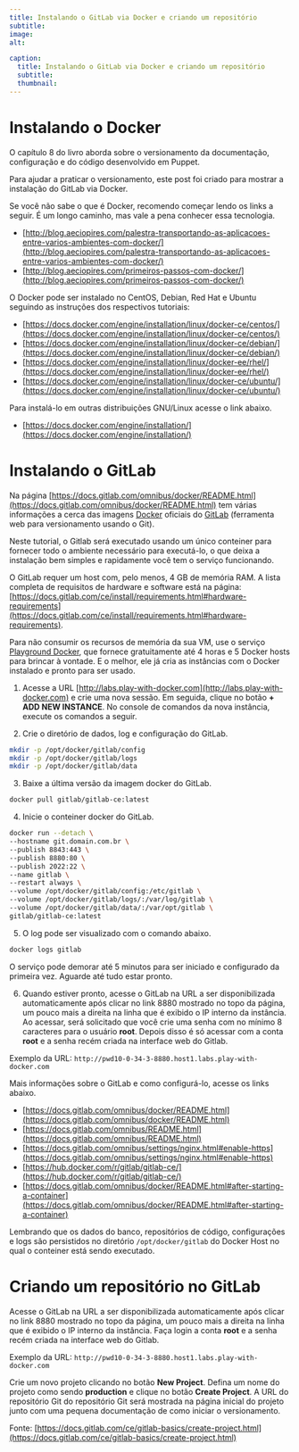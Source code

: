 ```yaml
---
title: Instalando o GitLab via Docker e criando um repositório
subtitle:
image:
alt:

caption:
  title: Instalando o GitLab via Docker e criando um repositório
  subtitle:
  thumbnail:
---
```

# Instalando o Docker

O capítulo 8 do livro aborda sobre o versionamento da documentação, configuração e do código desenvolvido em Puppet.

Para ajudar a praticar o versionamento, este post foi criado para mostrar a instalação do GitLab via Docker.

Se você não sabe o que é Docker, recomendo começar lendo os links a seguir. É um longo caminho, mas vale a pena conhecer essa tecnologia.

* [http://blog.aeciopires.com/palestra-transportando-as-aplicacoes-entre-varios-ambientes-com-docker/](http://blog.aeciopires.com/palestra-transportando-as-aplicacoes-entre-varios-ambientes-com-docker/)
* [http://blog.aeciopires.com/primeiros-passos-com-docker/](http://blog.aeciopires.com/primeiros-passos-com-docker/)

O Docker pode ser instalado no CentOS, Debian, Red Hat e Ubuntu seguindo as instruções dos respectivos tutoriais:

* [https://docs.docker.com/engine/installation/linux/docker-ce/centos/](https://docs.docker.com/engine/installation/linux/docker-ce/centos/)
* [https://docs.docker.com/engine/installation/linux/docker-ce/debian/](https://docs.docker.com/engine/installation/linux/docker-ce/debian/)
* [https://docs.docker.com/engine/installation/linux/docker-ee/rhel/](https://docs.docker.com/engine/installation/linux/docker-ee/rhel/)
* [https://docs.docker.com/engine/installation/linux/docker-ce/ubuntu/](https://docs.docker.com/engine/installation/linux/docker-ce/ubuntu/)

Para instalá-lo em outras distribuições GNU/Linux acesse o link abaixo.

* [https://docs.docker.com/engine/installation/](https://docs.docker.com/engine/installation/)

# Instalando o GitLab

Na página [https://docs.gitlab.com/omnibus/docker/README.html](https://docs.gitlab.com/omnibus/docker/README.html) tem várias informações a cerca das imagens [Docker](http://docker.com) oficiais do [GitLab](https://gitlab.com) (ferramenta web para versionamento usando o Git).

Neste tutorial, o Gitlab será executado usando um único conteiner para fornecer todo o ambiente necessário para executá-lo, o que deixa a instalação bem simples e rapidamente você tem o serviço funcionando.

O GitLab requer um host com, pelo menos, 4 GB de memória RAM. A lista completa de requisitos de hardware e software está na página: [https://docs.gitlab.com/ce/install/requirements.html#hardware-requirements](https://docs.gitlab.com/ce/install/requirements.html#hardware-requirements).

Para não consumir os recursos de memória da sua VM, use o serviço [Playground Docker](http://labs.play-with-docker.com), que fornece gratuitamente até 4 horas e 5 Docker hosts para brincar à vontade. E o melhor, ele já cria as instâncias com o Docker instalado e pronto para ser usado.

1) Acesse a URL [http://labs.play-with-docker.com](http://labs.play-with-docker.com) e crie uma nova sessão. Em seguida, clique no botão **+ ADD NEW INSTANCE**. No console de comandos da nova instância, execute os comandos a seguir.

2) Crie o diretório de dados, log e configuração do GitLab.

```bash
mkdir -p /opt/docker/gitlab/config
mkdir -p /opt/docker/gitlab/logs
mkdir -p /opt/docker/gitlab/data
```

3) Baixe a última versão da imagem docker do GitLab.

```bash
docker pull gitlab/gitlab-ce:latest
```

4) Inicie o conteiner docker do GitLab.

```bash
docker run --detach \
--hostname git.domain.com.br \
--publish 8843:443 \
--publish 8880:80 \
--publish 2022:22 \
--name gitlab \
--restart always \
--volume /opt/docker/gitlab/config:/etc/gitlab \
--volume /opt/docker/gitlab/logs/:/var/log/gitlab \
--volume /opt/docker/gitlab/data/:/var/opt/gitlab \
gitlab/gitlab-ce:latest
```

5) O log pode ser visualizado com o comando abaixo.

```bash
docker logs gitlab
```

O serviço pode demorar até 5 minutos para ser iniciado e configurado da primeira vez. Aguarde até tudo estar pronto.

6) Quando estiver pronto, acesse o GitLab na URL a ser disponibilizada automaticamente após clicar no link 8880 mostrado no topo da página, um pouco mais a direita na linha que é exibido o IP interno da instância. Ao acessar, será solicitado que você crie uma senha com no mínimo 8 caracteres para o usuário **root**. Depois disso é só acessar com a conta **root** e a senha recém criada na interface web do Gitlab.

Exemplo da URL: ``http://pwd10-0-34-3-8880.host1.labs.play-with-docker.com``

Mais informações sobre o GitLab e como configurá-lo, acesse os links abaixo.

* [https://docs.gitlab.com/omnibus/docker/README.html](https://docs.gitlab.com/omnibus/docker/README.html)
* [https://docs.gitlab.com/omnibus/README.html](https://docs.gitlab.com/omnibus/README.html)
* [https://docs.gitlab.com/omnibus/settings/nginx.html#enable-https](https://docs.gitlab.com/omnibus/settings/nginx.html#enable-https)
* [https://hub.docker.com/r/gitlab/gitlab-ce/](https://hub.docker.com/r/gitlab/gitlab-ce/)
* [https://docs.gitlab.com/omnibus/docker/README.html#after-starting-a-container](https://docs.gitlab.com/omnibus/docker/README.html#after-starting-a-container)

Lembrando que os dados do banco, repositórios de código, configurações e logs são persistidos no diretório ``/opt/docker/gitlab`` do Docker Host no qual o conteiner está sendo executado.

# Criando um repositório no GitLab

Acesse o GitLab na URL a ser disponibilizada automaticamente após clicar no link 8880 mostrado no topo da página, um pouco mais a direita na linha que é exibido o IP interno da instância. Faça login a conta **root** e a senha recém criada na interface web do Gitlab.

Exemplo da URL: ``http://pwd10-0-34-3-8880.host1.labs.play-with-docker.com``

Crie um novo projeto clicando no botão **New Project**. Defina um nome do projeto como sendo **production** e clique no botão **Create Project**. A URL do repositório Git do repositório Git será mostrada na página inicial do projeto junto com uma pequena documentação de como iniciar o versionamento.

Fonte: [https://docs.gitlab.com/ce/gitlab-basics/create-project.html](https://docs.gitlab.com/ce/gitlab-basics/create-project.html)
